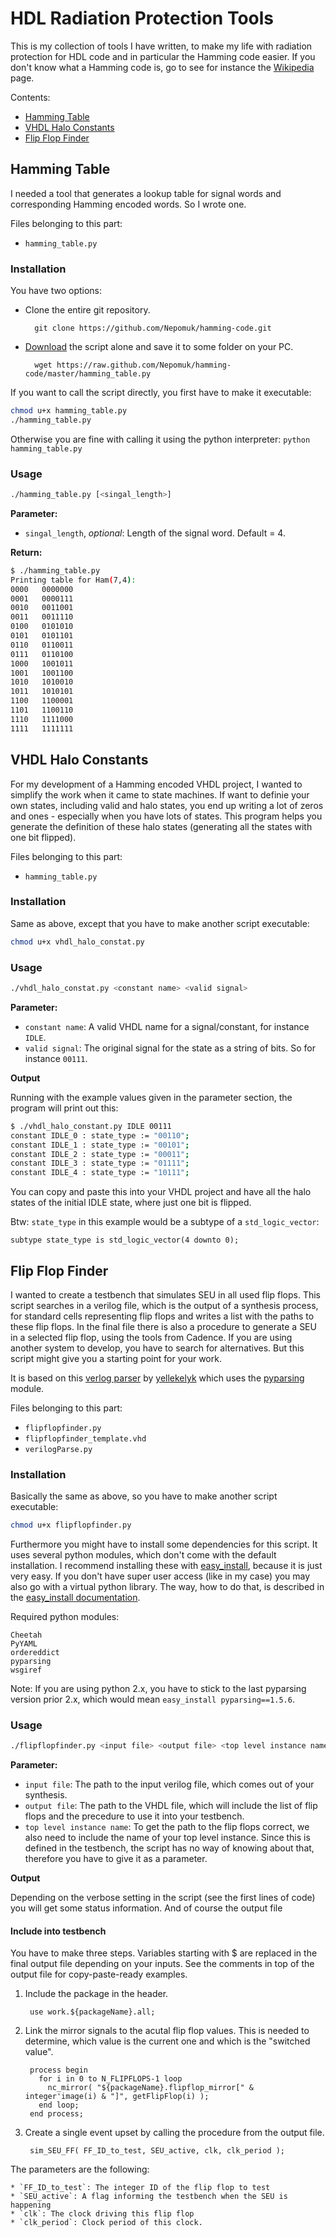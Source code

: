 HDL Radiation Protection Tools
==============================

This is my collection of tools I have written, to make my life with radiation protection for HDL code and in particular the Hamming code easier. If you don't know what a Hamming code is, go to see for instance the [Wikipedia](http://en.wikipedia.org/wiki/Hamming_code) page.

Contents:

* [Hamming Table](#hamming-table)
* [VHDL Halo Constants](#vhdl-halo-constants)
* [Flip Flop Finder](#flip-flop-finder)


Hamming Table
-------------

I needed a tool that generates a lookup table for signal words and corresponding Hamming encoded words. So I wrote one.

Files belonging to this part:

* `hamming_table.py`


### Installation
You have two options:

* Clone the entire git repository.

        git clone https://github.com/Nepomuk/hamming-code.git

* [Download](https://raw.github.com/Nepomuk/hamming-code/master/hamming_table.py) the script alone and save it to some folder on your PC.

        wget https://raw.github.com/Nepomuk/hamming-code/master/hamming_table.py

If you want to call the script directly, you first have to make it executable:

```bash
chmod u+x hamming_table.py
./hamming_table.py
```

Otherwise you are fine with calling it using the python interpreter: `python hamming_table.py`


### Usage

```bash
./hamming_table.py [<singal_length>]
```

**Parameter:**

* `singal_length`, _optional_:  Length of the signal word. Default = 4.

**Return:**

```bash
$ ./hamming_table.py
Printing table for Ham(7,4):
0000   0000000
0001   0000111
0010   0011001
0011   0011110
0100   0101010
0101   0101101
0110   0110011
0111   0110100
1000   1001011
1001   1001100
1010   1010010
1011   1010101
1100   1100001
1101   1100110
1110   1111000
1111   1111111
```


VHDL Halo Constants
-------------------

For my development of a Hamming encoded VHDL project, I wanted to simplify the work when it came to state machines. If want to definie your own states, including valid and halo states, you end up writing a lot of zeros and ones - especially when you have lots of states. This program helps you generate the definition of these halo states (generating all the states with one bit flipped).

Files belonging to this part:

* `hamming_table.py`


### Installation

Same as above, except that you have to make another script executable:

```bash
chmod u+x vhdl_halo_constat.py
```

### Usage

```bash
./vhdl_halo_constat.py <constant name> <valid signal>
```

**Parameter:**

* `constant name`: A valid VHDL name for a signal/constant, for instance `IDLE`.
* `valid signal`: The original signal for the state as a string of bits. So for instance `00111`.

**Output**

Running with the example values given in the parameter section, the program will print out this:

```bash
$ ./vhdl_halo_constant.py IDLE 00111
constant IDLE_0 : state_type := "00110";
constant IDLE_1 : state_type := "00101";
constant IDLE_2 : state_type := "00011";
constant IDLE_3 : state_type := "01111";
constant IDLE_4 : state_type := "10111";
```

You can copy and paste this into your VHDL project and have all the halo states of the initial IDLE state, where just one bit is flipped.

Btw: `state_type` in this example would be a subtype of a `std_logic_vector`:

```
subtype state_type is std_logic_vector(4 downto 0);
```


Flip Flop Finder
----------------

I wanted to create a testbench that simulates SEU in all used flip flops. This script searches in a verilog file, which is the output of a synthesis process, for standard cells representing flip flops and writes a list with the paths to these flip flops. In the final file there is also a procedure to generate a SEU in a selected flip flop, using the tools from Cadence.
If you are using another system to develop, you have to search for alternatives. But this script might give you a starting point for your work.

It is based on this [verlog parser](https://github.com/yellekelyk/PyVerilog) by [yellekelyk](https://github.com/yellekelyk) which uses the [pyparsing](http://pyparsing.wikispaces.com/) module.

Files belonging to this part:

* `flipflopfinder.py`
* `flipflopfinder_template.vhd`
* `verilogParse.py`


### Installation

Basically the same as above, so you have to make another script executable:

```bash
chmod u+x flipflopfinder.py
```

Furthermore you might have to install some dependencies for this script. It uses several python modules, which don't come with the default installation. I recommend installing these with [easy\_install](http://pythonhosted.org/distribute/easy_install.html), because it is just very easy.
If you don't have super user access (like in my case) you may also go with a virtual python library. The way, how to do that, is described in the [easy\_install documentation](http://pythonhosted.org/distribute/easy_install.html#custom-installation-locations).

Required python modules:

```
Cheetah
PyYAML
ordereddict
pyparsing
wsgiref
```

Note: If you are using python 2.x, you have to stick to the last pyparsing version prior 2.x, which would mean `easy_install pyparsing==1.5.6`.


### Usage

```bash
./flipflopfinder.py <input file> <output file> <top level instance name>
```

**Parameter:**

* `input file`: The path to the input verilog file, which comes out of your synthesis.
* `output file`: The path to the VHDL file, which will include the list of flip flops and the precedure to use it into your testbench.
* `top level instance name`: To get the path to the flip flops correct, we also need to include the name of your top level instance. Since this is defined in the testbench, the script has no way of knowing about that, therefore you have to give it as a parameter.

**Output**

Depending on the verbose setting in the script (see the first lines of code) you will get some status information. And of course the output file

#### Include into testbench

You have to make three steps. Variables starting with $ are replaced in the final output file depending on your inputs. See the comments in top of the output file for copy-paste-ready examples.

1. Include the package in the header.

        use work.${packageName}.all;

2. Link the mirror signals to the acutal flip flop values. This is needed to determine, which value is the current one and which is the "switched value".

        process begin
          for i in 0 to N_FLIPFLOPS-1 loop
            nc_mirror( "${packageName}.flipflop_mirror[" & integer'image(i) & "]", getFlipFlop(i) );
          end loop;
        end process;

3. Create a single event upset by calling the procedure from the output file.

        sim_SEU_FF( FF_ID_to_test, SEU_active, clk, clk_period );

  The parameters are the following:

    * `FF_ID_to_test`: The integer ID of the flip flop to test
    * `SEU_active`: A flag informing the testbench when the SEU is happening
    * `clk`: The clock driving this flip flop
    * `clk_period`: Clock period of this clock.
